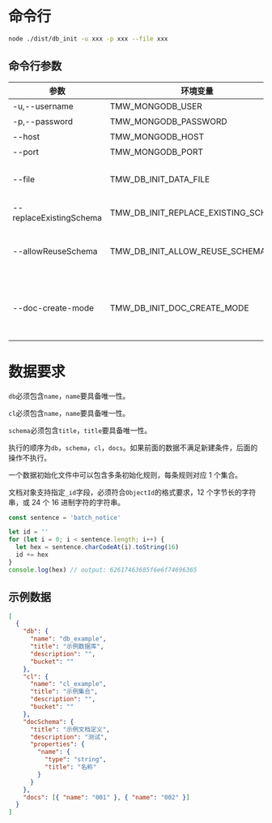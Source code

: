# 命令行

```bash
node ./dist/db_init -u xxx -p xxx --file xxx
```

## 命令行参数

| 参数                    | 环境变量                            | 用途                                                                                                            | 默认值    |
| ----------------------- | ----------------------------------- | --------------------------------------------------------------------------------------------------------------- | --------- |
| -u,--username           | TMW_MONGODB_USER                    | mongodb 的用户名。                                                                                              | 无        |
| -p,--password           | TMW_MONGODB_PASSWORD                | mongodb 的口令。                                                                                                | 无        |
| --host                  | TMW_MONGODB_HOST                    | mongodb 连接地址。                                                                                              | localhost |
| --port                  | TMW_MONGODB_PORT                    | mongodb 连接端口。                                                                                              | 27017     |
| --file                  | TMW_DB_INIT_DATA_FILE               | 初始化数据文件路径。可以是文或目录。文件为 json 或导出 json 的 js。                                             | 无        |
| --replaceExistingSchema | TMW_DB_INIT_REPLACE_EXISTING_SCHEMA | 当存在`title`相同的`schema`时替换已有数据。                                                                     | false     |
| --allowReuseSchema      | TMW_DB_INIT_ALLOW_REUSE_SCHEMA      | 当存在`title`相同的`schema`时允许继续操作。replaceExistingSchema=true 时忽略改选项。                            | false     |
| --doc-create-mode       | TMW_DB_INIT_DOC_CREATE_MODE         | 当集合中已经存在文档，处理新建文档的模式，stop：有数据就不执行；override：清除现有数据后新建；merge：直接新建。 | stop      |

# 数据要求

`db`必须包含`name`，`name`要具备唯一性。

`cl`必须包含`name`，`name`要具备唯一性。

`schema`必须包含`title`，`title`要具备唯一性。

执行的顺序为`db`，`schema`，`cl`，`docs`。如果前面的数据不满足新建条件，后面的操作不执行。

一个数据初始化文件中可以包含多条初始化规则，每条规则对应 1 个集合。

文档对象支持指定`_id`字段，必须符合`ObjectId`的格式要求，12 个字节长的字符串，或 24 个 16 进制字符的字符串。

```js
const sentence = 'batch_notice'

let id = ''
for (let i = 0; i < sentence.length; i++) {
  let hex = sentence.charCodeAt(i).toString(16)
  id += hex
}
console.log(hex) // output: 62617463685f6e6f74696365
```

## 示例数据

```json
[
  {
    "db": {
      "name": "db_example",
      "title": "示例数据库",
      "description": "",
      "bucket": ""
    },
    "cl": {
      "name": "cl_example",
      "title": "示例集合",
      "description": "",
      "bucket": ""
    },
    "docSchema": {
      "title": "示例文档定义",
      "description": "测试",
      "properties": {
        "name": {
          "type": "string",
          "title": "名称"
        }
      }
    },
    "docs": [{ "name": "001" }, { "name": "002" }]
  }
]
```
